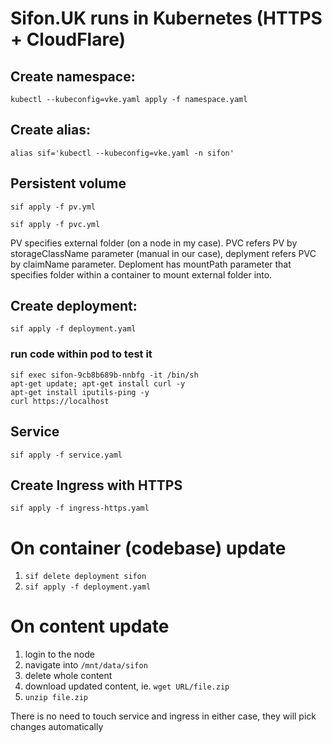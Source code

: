 # Sifon.UK runs in Kubernetes (HTTPS + CloudFlare)

## Create namespace:
`kubectl --kubeconfig=vke.yaml apply -f namespace.yaml`

## Create alias:
`alias sif='kubectl --kubeconfig=vke.yaml -n sifon'`

## Persistent volume

`sif apply -f pv.yml`

`sif apply -f pvc.yml`

PV specifies external folder (on a node in my case). PVC refers PV by storageClassName parameter (manual in our case), deplyment refers PVC by claimName parameter. Deploment has mountPath parameter that specifies folder within a container to mount external folder into.

## Create deployment:
`sif apply -f deployment.yaml`

### run code within pod to test it
```
sif exec sifon-9cb8b689b-nnbfg -it /bin/sh
apt-get update; apt-get install curl -y
apt-get install iputils-ping -y
curl https://localhost
```

## Service
`sif apply -f service.yaml`

## Create Ingress with HTTPS
`sif apply -f ingress-https.yaml`


# On container (codebase) update
1. `sif delete deployment sifon`
2. `sif apply -f deployment.yaml`

# On content update
1. login to the node
2. navigate into `/mnt/data/sifon`
3. delete whole content
4. download updated content, ie. `wget URL/file.zip`
5. `unzip file.zip`


There is no need to touch service and ingress in either case, they will pick changes automatically


